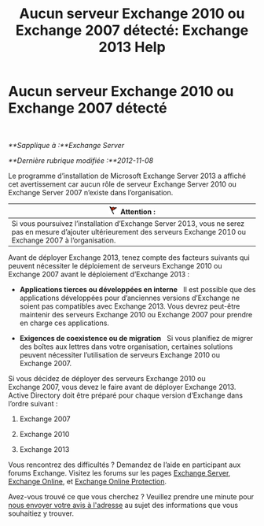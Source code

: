 ﻿---
title: 'Aucun serveur Exchange 2010 ou Exchange 2007 détecté: Exchange 2013 Help'
TOCTitle: Aucun serveur Exchange 2010 ou Exchange 2007 détecté
ms:assetid: 789cabab-c769-4a16-a6c8-3db82cff8861
ms:mtpsurl: https://technet.microsoft.com/fr-fr/library/ms.exch.setupreadiness.noe14serverwarning(v=EXCHG.150)
ms:contentKeyID: 50478508
ms.date: 04/24/2018
mtps_version: v=EXCHG.150
ms.translationtype: HT
---

# Aucun serveur Exchange 2010 ou Exchange 2007 détecté

 

_**Sapplique à :**Exchange Server_

_**Dernière rubrique modifiée :**2012-11-08_

Le programme d’installation de Microsoft Exchange Server 2013 a affiché cet avertissement car aucun rôle de serveur Exchange Server 2010 ou Exchange Server 2007 n’existe dans l’organisation.

<table>
<thead>
<tr class="header">
<th><img src="images/JJ673034.Caution(EXCHG.150).gif" title="Attention" alt="Attention" />Attention :</th>
</tr>
</thead>
<tbody>
<tr class="odd">
<td>Si vous poursuivez l’installation d’Exchange Server 2013, vous ne serez pas en mesure d’ajouter ultérieurement des serveurs Exchange 2010 ou Exchange 2007 à l’organisation.</td>
</tr>
</tbody>
</table>


Avant de déployer Exchange 2013, tenez compte des facteurs suivants qui peuvent nécessiter le déploiement de serveurs Exchange 2010 ou Exchange 2007 avant le déploiement d’Exchange 2013 :

  - **Applications tierces ou développées en interne**   Il est possible que des applications développées pour d’anciennes versions d’Exchange ne soient pas compatibles avec Exchange 2013. Vous devrez peut-être maintenir des serveurs Exchange 2010 ou Exchange 2007 pour prendre en charge ces applications.

  - **Exigences de coexistence ou de migration**   Si vous planifiez de migrer des boîtes aux lettres dans votre organisation, certaines solutions peuvent nécessiter l’utilisation de serveurs Exchange 2010 ou Exchange 2007.

Si vous décidez de déployer des serveurs Exchange 2010 ou Exchange 2007, vous devez le faire avant de déployer Exchange 2013. Active Directory doit être préparé pour chaque version d’Exchange dans l’ordre suivant :

1.  Exchange 2007

2.  Exchange 2010

3.  Exchange 2013

Vous rencontrez des difficultés ? Demandez de l’aide en participant aux forums Exchange. Visitez les forums sur les pages [Exchange Server](https://go.microsoft.com/fwlink/p/?linkid=60612), [Exchange Online](https://go.microsoft.com/fwlink/p/?linkid=267542), et [Exchange Online Protection](https://go.microsoft.com/fwlink/p/?linkid=285351).

Avez-vous trouvé ce que vous cherchez ? Veuillez prendre une minute pour [nous envoyer votre avis à l'adresse](mailto:exsetuphelpfeedback@microsoft.com?subject=exchange%202013%20setup%20help%20feedback) au sujet des informations que vous souhaitiez y trouver.

